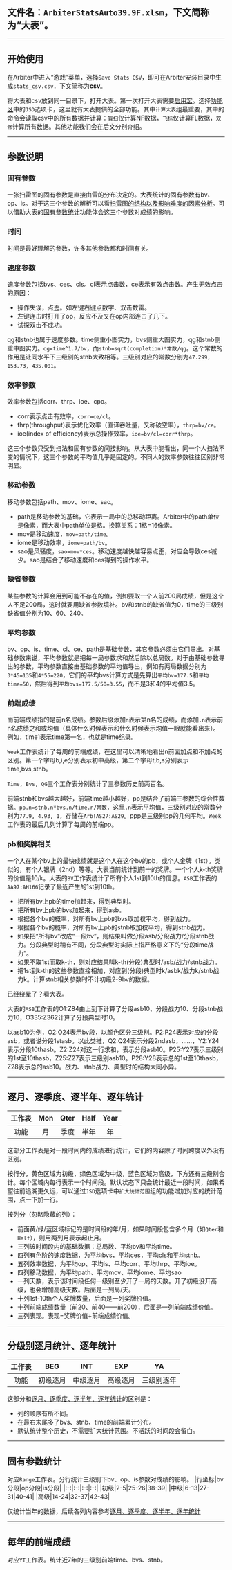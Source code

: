 ## 文件名：`ArbiterStatsAuto39.9F.xlsm`，下文简称为“大表”。

___
## 开始使用
在Arbiter中进入“游戏”菜单，选择`Save Stats CSV`，即可在Arbiter安装目录中生成`stats_csv.csv`，下文简称为**csv**。

将大表和csv放到同一目录下，打开大表。第一次打开大表需要[启用宏](https://support.microsoft.com/zh-cn/topic/%E5%90%AF%E7%94%A8%E6%88%96%E7%A6%81%E7%94%A8-office-%E6%96%87%E4%BB%B6%E4%B8%AD%E7%9A%84%E5%AE%8F-12b036fd-d140-4e74-b45e-16fed1a7e5c6)。选择[功能区](https://www.office26.com/excel/excel-ribbon-ui.html)中的`JSD`选项卡，这里就有大表提供的全部功能。其中`计算大表`组最重要，其中的命令会读取csv中的所有数据并计算：`盲扫`仅计算NF数据，`飞标`仅计算FL数据，`双修`计算所有数据。其他功能我们会在后文分别介绍。

___
## 参数说明

### 固有参数
一张扫雷图的固有参数是直接由雷的分布决定的。大表统计的固有参数有bv、op、is。对于这三个参数的解析可以看[扫雷图的结构以及影响难度的因素分析](https://zhuanlan.zhihu.com/p/27185883)。可以借助大表的[固有参数统计](#range)功能体会这三个参数对成绩的影响。

### 时间
时间是最好理解的参数，许多其他参数都和时间有关。

### 速度参数
速度参数包括bvs、ces、cls。cl表示点击数，ce表示有效点击数。产生无效点击的原因：
- 操作失误，点歪。如左键右键点数字、双击数雷。
- 左键连击时打开了op，反应不及又在op内部连击了几下。
- 试探双击不成功。

qg和stnb也属于速度参数。time侧重小图实力，bvs侧重大图实力，qg和stnb侧重中图实力。`qg=time^1.7/bv`，而`stnb=sqrt(completion)*常数/qg`。这个常数的作用是让同水平下三级别的stnb大致相等。三级别对应的常数分别为`47.299, 153.73, 435.001`。

### 效率参数
效率参数包括corr、thrp、ioe、cpo。
- corr表示点击有效率，`corr=ce/cl`。
- thrp(throughput)表示优化效率（直译吞吐量，又称破空率），`thrp=bv/ce`。
- ioe(index of efficiency)表示总操作效率，`ioe=bv/cl=corr*thrp`。

这三个参数只受到扫法和固有参数的间接影响。从大表中能看出，同一个人扫法不变的情况下，这三个参数的平均值几乎是固定的。不同人的效率参数往往区别非常明显。

### 移动参数
移动参数包括path、mov、iome、sao。

- path是移动参数的基础，它表示一局中的总移动距离。Arbiter中的path单位是像素，而大表中path单位是格。换算关系：1格=16像素。
- mov是移动速度，`mov=path/time`。
- iome是移动效率，`iome=path/bv`。
- sao是风骚度，`sao=mov*ces`。移动速度越快越容易点歪，对应会导致ces减少。sao是结合了移动速度和ces得到的操作水平。

### 缺省参数
某些参数的计算会用到可能不存在的值，例如要取一个人前200局成绩，但是这个人不足200局，这时就要用缺省参数填补。bv和stnb的缺省值为0，time的三级别缺省值分别为10、60、240。

### 平均参数
bv、op、is、time、cl、ce、path是基础参数，其它参数必须由它们导出。对基础参数来说，平均参数就是把每一局参数求和然后除以总局数。对于由基础参数导出的参数，平均参数直接由基础参数的平均值导出，例如有两局数据分别为`3*45=135`和`4*55=220`，它们的平均bvs计算方式是先算出`平均bv=177.5`和`平均time=50`，然后得到`平均bvs=177.5/50=3.55`，而不是3和4的平均值3.5。

### 前端成绩
而前端成绩指的是前n名成绩。参数后缀添加`n`表示第n名的成绩，而添加`.n`表示前n名成绩之和或均值（具体什么时候表示和什么时候表示均值一眼就能看出来）。例如，time1表示time第一名，也就是time纪录。

`Week`工作表统计了每周的前端成绩，在这里可以清晰地看出n前面加点和不加点的区别。第一个字母b,i,e分别表示初中高级，第二个字母t,b,s分别表示time,bvs,stnb。

`Time, Bvs, QG`三个工作表分别统计了三参数历史前两百名。

前端stnb和bvs越大越好，前端time越小越好，pp是结合了前端三参数的综合性数据。`pp.n=stnb.n*bvs.n/time.n/常数`，这里`.n`表示平均值，三级别对应的常数分别为`77.9, 4.93, 1`，存储在`Arb!AS27:AS29`。ppp是三级别pp的几何平均。`Week`工作表的最后几列计算了每周的前端pp。

### pb和奖牌相关 <a name="medal"></a>
一个人在某个bv上的最快成绩就是这个人在这个bv的pb，或个人金牌（1st）。类似的，有个人银牌（2nd）等等。大表当前统计到前十的奖牌。一个个人k-th奖牌的价值是10/k。大表的`BV`工作表统计了所有个人1st到10th的信息。`ASB`工作表的`AA97:AH166`记录了最近产生的1st到10th。

- 把所有bv上pb的time加起来，得到典型时。
- 把所有bv上pb的bvs加起来，得到asb。
- 根据各个bv的概率，对所有bv上pb的bvs取加权平均，得到战力。
- 根据各个bv的概率，对所有bv上pb的stnb取加权平均，得到stnb战力。
- 如果把“所有bv”改成“一段bv”，则结果叫做分段asb/分段战力/分段stnb战力。分段典型时稍有不同，分段典型时实际上指严格意义下的“分段time战力”。
- 如果不取1st而取k-th，则对应结果叫k-th(分段)典型时/asb/战力/stnb战力。
- 把1st到k-th的这些参数直接相加，对应到(分段)典型时k/asbk/战力k/stnb战力k。计算stnb相关参数时不计初级2-9bv的数据。

已经绕晕了？看大表。

大表的`ASB`工作表的O1:Z84由上到下计算了分段asb10、分段战力10、分段stnb战力10，O335:Z362计算了分段典型时10。

以asb10为例，O2:O24表示bv段，以颜色区分三级别。P2:P24表示对应的分段asb，或者说分段1stasb。以此类推，Q2:Q24表示分段2ndasb，……，Y2:Y24表示分段10thasb。Z2:Z24对这一行求和，表示分段asb10。P25:Y27表示三级别的1st至10thasb，Z25:Z27表示三级别asb10。P28:Y28表示总的1st至10thasb，Z28表示总的asb10。战力、stnb战力、典型时的结构大同小异。

___
## 逐月、逐季度、逐半年、逐年统计 <a name="mon"></a>
|工作表|Mon|Qter|Half|Year|
|:-:|:-:|:-:|:-:|:-:|
|功能|月|季度|半年|年|

这部分工作表是对一段时间内的成绩进行统计，它们的内容除了时间跨度以外没有区别。

按行分，黄色区域为初级，绿色区域为中级，蓝色区域为高级，下方还有三级别合计。每个区域内每行表示一个时间段。默认状态下只会统计最近一段时间，如果希望往前追溯更久远，可以通过`JSD`选项卡中`扩大统计范围`组的功能增加对应的统计范围，点一下加一行。

按列分（忽略隐藏的列）：
- 前面黄/绿/蓝区域标记的是时间段的年/月，如果时间段包含多个月（如`Qter`和`Half`），则用两列月表示起止月。
- 三列该时间段内的基础数据：总局数、平均bv和平均time。
- 四列有色阶的速度数据，为平均bvs，平均ces，平均cls和平均stnb。
- 五列效率数据，为平均op、平均is、平均corr、平均thrp、平均ioe。
- 四列移动数据，为平均path、平均mov、平均iome、平均sao
- 一列天数，表示该时间段任何一级别至少开了一局的天数。开了初级没开高级，也会增加高级天数。后面是一列局/天。
- 十列1st-10th个人奖牌数量，后面是一列奖牌价值。
- 十列前端成绩数量（前20、前40——前200），后面是一列前端成绩价值。
- 三列表现。表现=奖牌价值+前端成绩价值。

___
## 分级别逐月统计、逐年统计
|工作表|BEG|INT|EXP|YA|
|:-:|:-:|:-:|:-:|:-:|
|功能|初级逐月|中级逐月|高级逐月|三级别逐年|

这部分和[逐月、逐季度、逐半年、逐年统计](#mon)的区别是：
- 列的顺序有所不同。
- 在最右末尾多了bvs、stnb、time的前端累计分布。
- 默认统计整个历史，不需要扩大统计范围。不活跃的时间段会留白。

___
## 固有参数统计 <a name="range"></a>
对应`Range`工作表。分行统计三级别下bv、op、is参数对成绩的影响。
|行坐标|bv分段|op分段|is分段|
|:-:|:-:|:-:|:-:|
|初级|2-5|25-26|38-39|
|中级|6-13|27-31|40-41|
|高级|14-24|32-37|42-43|

仅统计当年的数据，后续各列内容参考[逐月、逐季度、逐半年、逐年统计](#mon)

___
## 每年的前端成绩
对应`YT`工作表。统计近7年的三级别前端time、bvs、stnb。
